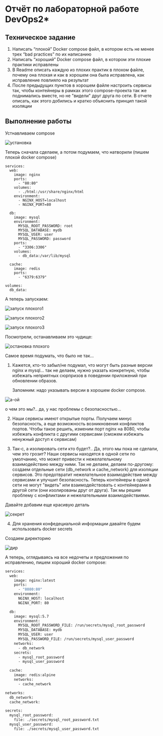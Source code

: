 # Отчёт по лабораторной работе DevOps2*

## Техническое задание

1. Написать “плохой” Docker compose файл, в котором есть не менее трех “bad practices” по их написанию
2. Написать “хороший” Docker compose файл, в котором эти плохие практики исправлены
3. В Readme описать каждую из плохих практик в плохом файле, почему она плохая и как в хорошем она была исправлена, как исправление повлияло на результат
4. После предыдущих пунктов в хорошем файле настроить сервисы так, чтобы контейнеры в рамках этого compose-проекта так же поднимались вместе, но не "видели" друг друга по сети. В отчете описать, как этого добились и кратко объяснить принцип такой изоляции

## Выполнение работы


Устнавливаем compose

![установка](https://github.com/paltovkletku/babaiki_devops_clouds/blob/main/DevOps/Lab2*/media/%D1%83%D1%81%D1%82%D0%B0%D0%BD%D0%BE%D0%B2%D0%BA%D0%B0%20%D0%BA%D0%BE%D0%BC%D0%BF%D0%BE%D0%B7%D0%B0.jpg)

Теперь сначала сделаем, а потом подумаем, что натворили (пишем плохой docker compose)

```
services:
  web:
    image: nginx
    ports:
      - "80:80"
    volumes:
      - ./html:/usr/share/nginx/html
    environment:
      - NGINX_HOST=localhost
      - NGINX_PORT=80

  db:
    image: mysql
    environment:
      MYSQL_ROOT_PASSWORD: root
      MYSQL_DATABASE: mydb
      MYSQL_USER: user
      MYSQL_PASSWORD: password
    ports:
      - "3306:3306"
    volumes:
      - db_data:/var/lib/mysql

  cache:
    image: redis
    ports:
      - "6379:6379"

volumes:
  db_data:
```

А теперь запускаем:

![запуск плохого1](https://github.com/paltovkletku/babaiki_devops_clouds/blob/main/DevOps/Lab2*/media/%D0%B7%D0%B0%D0%BF%D1%83%D1%81%D1%82%D0%B8%D0%BB%D0%B8%20%D0%BF%D0%BB%D0%BE%D1%85%D0%BE%D0%B9%20-%20%D0%BB%D0%BE%D0%B3%D0%B81.jpg)

![запуск плохого2](https://github.com/paltovkletku/babaiki_devops_clouds/blob/main/DevOps/Lab2*/media/%D0%BB%D0%BE%D0%B3%D0%B82.jpg)

![запуск плохого3](https://github.com/paltovkletku/babaiki_devops_clouds/blob/main/DevOps/Lab2*/media/%D0%BB%D0%BE%D0%B3%D0%B83.jpg)

Посмотрели, останавливаем это чудище:

![остановка плохого](https://github.com/paltovkletku/babaiki_devops_clouds/blob/main/DevOps/Lab2*/media/%D0%BE%D1%82%D0%BA%D0%BB%D1%8E%D1%87%D0%B5%D0%BD%D0%B8%D0%B5%20%D0%BF%D0%BB%D0%BE%D1%85%D0%BE%D0%B3%D0%BE.jpg) 

Самое время подумать, что было не так...

1. Кажется, кто-то забыл/не подумал, что могут быть разные версии nginx и mysql... так не делаем, нужно указать конкретную, чтобы избежать неприятных сюрпризов в поведении приложений при обновлении образов.
  
   Запомним: надо указывать версии в хорошем docker compose.

![а-ой](https://github.com/paltovkletku/babaiki_devops_clouds/blob/main/DevOps/Lab2*/media/%D0%B1%D0%B5%D0%B7%D0%BE%D0%BF%D0%B0%D1%81%D0%BD%D0%BE%D1%81%D1%82%D1%8C.jpg)

о чем это мы?.. да, у нас проблемы с безопасностью...

2. Наши сервисы имеют открытые порты. Получаем минус безопасность, а еще возможность возникновения конфликтов портов.
   Чтобы такое решить, изменим порт nginx на 8080, чтобы избежать конфликта с другими сервисами (сможем избежать ненужный доступ к сервисам)

3. Так-с, а изолировать сети кто будет?.. Да, этого мы пока не сделали, чем это грозит? Наши сервисы находятся в одной сети по умолчанию, что может привести к нежелательному взаимодействию между ними. Так не делаем, делаем по-другому: создаем отдельные сети (db_network и cache_network) для изоляции сервисов. Это предотвратит нежелательное взаимодействие между сервисами и улучшит безопасность.
Теперь контейнеры в одной сети не могут "видеть" или взаимодействовать с контейнерами в другой сети (они изолированы друг от друга). Так мы решим проблему с конфликтами и нежелательными взаимодействиями.

Давайте добавим еще красивую деталь

![секрет](https://github.com/paltovkletku/babaiki_devops_clouds/blob/main/DevOps/Lab2*/media/%D1%81%D0%B5%D0%BA%D1%80%D0%B5%D1%82.png)

4. Для хранения конфедециальной информации давайте будем использовать docker secrets

Создаем директорию

![дир](https://github.com/paltovkletku/babaiki_devops_clouds/blob/main/DevOps/Lab2*/media/%D1%81%D0%B5%D0%BA%D1%80%D0%B5%D1%82%D1%8B-%D0%BD%D0%B0%D1%87%D0%B0%D0%BB%D0%BE.jpg)

А теперь, оглядываясь на все недочеты и предложения по исправлению, пишем хороший docker compose:

```bash
services:
  web:
    image: nginx:latest
    ports:
      - "8080:80"
    environment:
      NGINX_HOST: localhost
      NGINX_PORT: 80

  db:
    image: mysql:5.7
    environment:
      MYSQL_ROOT_PASSWORD_FILE: /run/secrets/mysql_root_password
      MYSQL_DATABASE: mydb
      MYSQL_USER: user
      MYSQL_PASSWORD_FILE: /run/secrets/mysql_user_password
    networks:
      - db_network
    secrets:
      - mysql_root_password
      - mysql_user_password

  cache:
    image: redis:alpine
    networks:
      - cache_network

networks:
  db_network:
  cache_network:

secrets:
  mysql_root_password:
    file: ./secrets/mysql_root_password.txt
  mysql_user_password:
    file: ./secrets/mysql_user_password.txt

```
